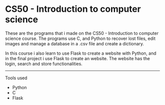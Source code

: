 # CS50 - Introduction to computer science
 These are the programs that i made on the CS50 - Introduction to computer science course. The programs use C, and Python to recover lost files, edit images and manage a database in a .csv file and create a dictionary. 

 In this course i also learn to use Flask to create a website with Python, and in the final project i use Flask to create an website. The website has the login, search and store functionalities.

 ---

 Tools used

 - Python
 - C
 - Flask
